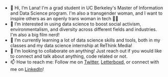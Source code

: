 - 👋 Hi, I’m Lana! I'm a grad student in UC Berkeley's Master of Information and Data Science program. I'm also a transgender woman, and I want to inspire others as an openly trans woman in tech :transgender_flag:
- 👀 I’m interested in using data science to boost social activism, environmentalism, and diversity across different fields and industries. I'm also a big film nerd!
- 🌱 I’m currently learning a lot of data science skills and tools, both in my classes and my data science internship at ReThink Media!
- 💞️ I’m looking to collaborate on anything! Just reach out if you would like to connect and talk about anything, code related or not.
- 📫 How to reach me: Follow me on [Twitter](https://twitter.com/Lana_Elauria), [Letterboxd](https://letterboxd.com/choshacao314/), or connect with me on [LinkedIn](www.linkedin.com/in/lana-elauria)!

<!---
lana-e/lana-e is a ✨ special ✨ repository because its `README.md` (this file) appears on your GitHub profile.
You can click the Preview link to take a look at your changes.
--->

